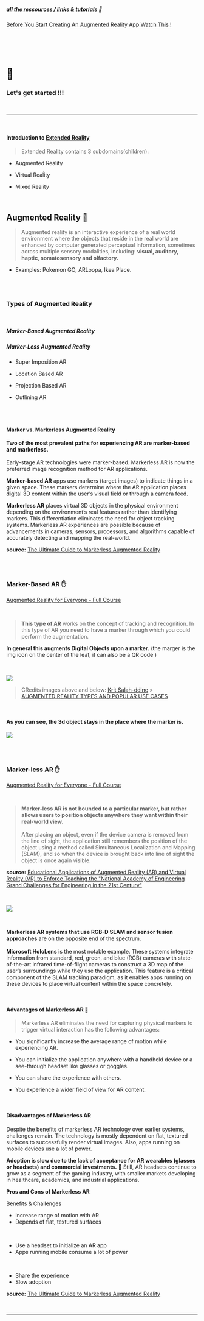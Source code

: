 ##### [all the ressources / links & tutorials](/tutorials.md) 🌻

[Before You Start Creating An Augmented Reality App Watch This !](https://youtu.be/HEJ-1-Loffc)

<br>
<br>

<br>

# 🍨

### Let's get started !!!

<br>

---

<br>

#### Introduction to <u>Extended Reality</u>

> Extended Reality contains 3 subdomains(children):

- Augmented Reality

- Virtual Reaĺity

- Mixed Reality

<br>
 
## Augmented Reality 🦖

> Augmented reality is an interactive experience of a real world environment where the objects that reside in the real world are enhanced by computer generated perceptual information, sometimes across multiple sensory modalities, including: **visual, auditory, haptic, somatosensory and olfactory.**

- Examples: Pokemon GO, ARLoopa, Ikea Place.

<br>

<br>

### Types of Augmented Reality

<br>

##### Marker-Based Augmented Reality

##### Marker-Less Augmented Reality

- Super Imposition AR

- Location Based AR

- Projection Based AR

- Outlining AR

<br>
<br>

#### Marker vs. Markerless Augmented Reality

**Two of the most prevalent paths for experiencing AR are marker-based and markerless.** <br> <br> Early-stage AR technologies were marker-based. Markerless AR is now the preferred image recognition method for AR applications.

**Marker-based AR** apps use markers (target images) to indicate things in a given space. These markers determine where the AR application places digital 3D content within the user’s visual field or through a camera feed.

**Markerless AR** places virtual 3D objects in the physical environment depending on the environment’s real features rather than identifying markers. This differentiation eliminates the need for object tracking systems. Markerless AR experiences are possible because of advancements in cameras, sensors, processors, and algorithms capable of accurately detecting and mapping the real-world.

**source:** [The Ultimate Guide to Markerless Augmented Reality](https://www.marxentlabs.com/what-is-markerless-augmented-reality-dead-reckoning/)

<br>
<br>

### Marker-Based AR ✋

[Augmented Reality for Everyone - Full Course
](https://youtu.be/WzfDo2Wpxks?t=572)

<br>

> **This type of AR** works on the concept of tracking and recognition. In this type of AR you need to have a marker through which you could perform the augmentation.

**In general this augments Digital Objects upon a marker.** (the marger is the img icon on the center of the leaf, it can also be a QR code )

<br>

[<img src="img/example-of-marker-based-AR.png"/>]()

> CRedits images above and below: [Krit Salah-ddine](https://www.researchgate.net/figure/example-of-marker-based-AR_fig1_332543647) > <br> [AUGMENTED REALITY TYPES AND POPULAR USE CASES](https://www.researchgate.net/publication/332543647_AUGMENTED_REALITY_TYPES_AND_POPULAR_USE_CASES)

<br>

#### As you can see, the 3d object stays in the place where the marker is.

[<img src="img/image-tracking.gif"/>]()

<br>
<br>

### Marker-less AR ✋

[Augmented Reality for Everyone - Full Course
](https://youtu.be/WzfDo2Wpxks?t=572)

<br>

> **Marker-less AR is not bounded to a particular marker, but rather allows users to position objects anywhere they want within their real-world view.** <br><br> After placing an object, even if the device camera is removed from the line of sight, the application still remembers the position of the object using a method called Simultaneous Localization and Mapping (SLAM), and so when the device is brought back into line of sight the object is once again visible.

**source:** [Educational Applications of Augmented Reality (AR) and Virtual Reality (VR) to Enforce Teaching the "National Academy of Engineering Grand Challenges for Engineering in the 21st Century"](https://www.researchgate.net/publication/358376492_Educational_Applications_of_Augmented_Reality_AR_and_Virtual_Reality_VR_to_Enforce_Teaching_the_National_Academy_of_Engineering_Grand_Challenges_for_Engineering_in_the_21st_Century)

<br>

[<img src="img/marker-less-ar.gif"/>]()

<br>

**Markerless AR systems that use RGB-D SLAM and sensor fusion approaches** are on the opposite end of the spectrum. <br><br> **Microsoft HoloLens** is the most notable example. These systems integrate information from standard, red, green, and blue (RGB) cameras with state-of-the-art infrared time-of-flight cameras to construct a 3D map of the user’s surroundings while they use the application. This feature is a critical component of the SLAM tracking paradigm, as it enables apps running on these devices to place virtual content within the space concretely.

<br>

#### Advantages of Markerless AR 🍨

> Markerless AR eliminates the need for capturing physical markers to trigger virtual interaction has the following advantages:

- You significantly increase the average range of motion while experiencing AR.

- You can initialize the application anywhere with a handheld device or a see-through headset like glasses or goggles.

- You can share the experience with others.

- You experience a wider field of view for AR content.

<br>

#### Disadvantages of Markerless AR

Despite the benefits of markerless AR technology over earlier systems, challenges remain. The technology is mostly dependent on flat, textured surfaces to successfully render virtual images. Also, apps running on mobile devices use a lot of power.

**Adoption is slow due to the lack of acceptance for AR wearables (glasses or headsets) and commercial investments.** 🔴 Still, AR headsets continue to grow as a segment of the gaming industry, with smaller markets developing in healthcare, academics, and industrial applications.

**Pros and Cons of Markerless AR**

Benefits & Challenges

- Increase range of motion with AR
- Depends of flat, textured surfaces

<br>

- Use a headset to initialize an AR app
- Apps running mobile consume a lot of power

<br>

- Share the experience
- Slow adoption

**source:** [The Ultimate Guide to Markerless Augmented Reality](https://www.marxentlabs.com/what-is-markerless-augmented-reality-dead-reckoning/)

<br>

---

<br>
